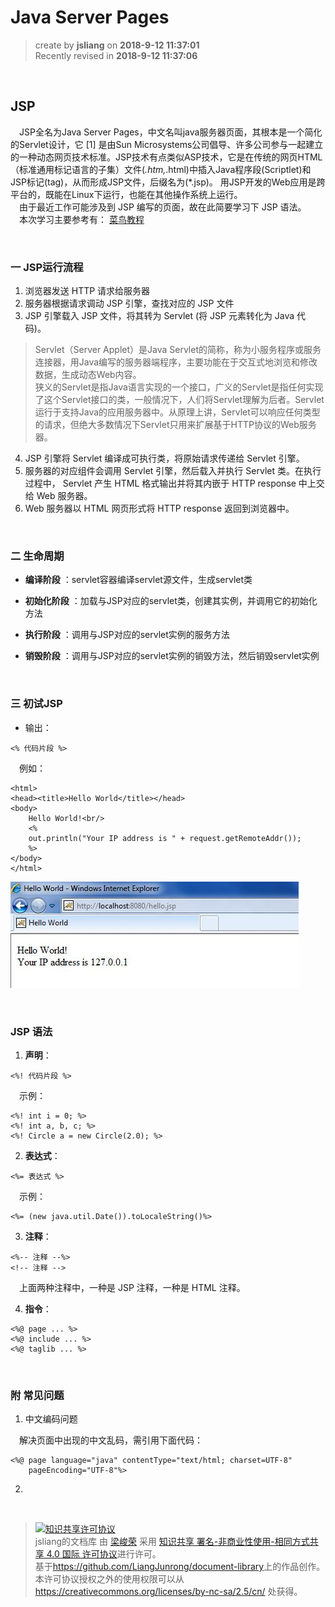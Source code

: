 # Java Server Pages
> create by **jsliang** on **2018-9-12 11:37:01**  
> Recently revised in **2018-9-12 11:37:06**

<br>

## JSP
&emsp;JSP全名为Java Server Pages，中文名叫java服务器页面，其根本是一个简化的Servlet设计，它 [1]  是由Sun Microsystems公司倡导、许多公司参与一起建立的一种动态网页技术标准。JSP技术有点类似ASP技术，它是在传统的网页HTML（标准通用标记语言的子集）文件(*.htm,*.html)中插入Java程序段(Scriptlet)和JSP标记(tag)，从而形成JSP文件，后缀名为(*.jsp)。 用JSP开发的Web应用是跨平台的，既能在Linux下运行，也能在其他操作系统上运行。  
&emsp;由于最近工作可能涉及到 JSP 编写的页面，故在此简要学习下 JSP 语法。  
&emsp;本次学习主要参考有： [菜鸟教程](http://www.runoob.com/jsp)

<br>

### 一 JSP运行流程
1. 浏览器发送 HTTP 请求给服务器
2. 服务器根据请求调动 JSP 引擎，查找对应的 JSP 文件
3. JSP 引擎载入 JSP 文件，将其转为 Servlet (将 JSP 元素转化为 Java 代码)。
> Servlet（Server Applet）是Java Servlet的简称，称为小服务程序或服务连接器，用Java编写的服务器端程序，主要功能在于交互式地浏览和修改数据，生成动态Web内容。  
> 狭义的Servlet是指Java语言实现的一个接口，广义的Servlet是指任何实现了这个Servlet接口的类，一般情况下，人们将Servlet理解为后者。Servlet运行于支持Java的应用服务器中。从原理上讲，Servlet可以响应任何类型的请求，但绝大多数情况下Servlet只用来扩展基于HTTP协议的Web服务器。
4. JSP 引擎将 Servlet 编译成可执行类，将原始请求传递给 Servlet 引擎。
5. 服务器的对应组件会调用 Servlet 引擎，然后载入并执行 Servlet 类。在执行过程中， Servlet 产生 HTML 格式输出并将其内嵌于 HTTP response 中上交给 Web 服务器。
6. Web 服务器以 HTML 网页形式将 HTTP response 返回到浏览器中。

<br>

### 二 生命周期
* **编译阶段** ：servlet容器编译servlet源文件，生成servlet类

* **初始化阶段** ：加载与JSP对应的servlet类，创建其实例，并调用它的初始化方法

* **执行阶段** ：调用与JSP对应的servlet实例的服务方法

* **销毁阶段** ：调用与JSP对应的servlet实例的销毁方法，然后销毁servlet实例

<br>

### 三 初试JSP
* 输出：
```
<% 代码片段 %>
```
&emsp;例如：
```
<html>
<head><title>Hello World</title></head>
<body>
    Hello World!<br/>
    <%
    out.println("Your IP address is " + request.getRemoteAddr());
    %>
</body>
</html>
```
![图](../../public-repertory//img/other-jsp-readMe-1.jpg)

<br>

### JSP 语法
1. **声明**：
```
<%! 代码片段 %>
```
&emsp;示例：
```
<%! int i = 0; %> 
<%! int a, b, c; %> 
<%! Circle a = new Circle(2.0); %> 
```

2. **表达式**：
```
<%= 表达式 %>
```
&emsp;示例：
```
<%= (new java.util.Date()).toLocaleString()%>
```

3. **注释**：
```
<%-- 注释 --%>
<!-- 注释 -->
```
&emsp;上面两种注释中，一种是 JSP 注释，一种是 HTML 注释。

4. **指令**：
```
<%@ page ... %>
<%@ include ... %>
<%@ taglib ... %>
```

<br>

### 附 常见问题
1. 中文编码问题

&emsp;解决页面中出现的中文乱码，需引用下面代码：
```
<%@ page language="java" contentType="text/html; charset=UTF-8"
    pageEncoding="UTF-8"%>
```

2. 

<br>

> <a rel="license" href="http://creativecommons.org/licenses/by-nc-sa/4.0/"><img alt="知识共享许可协议" style="border-width:0" src="https://i.creativecommons.org/l/by-nc-sa/4.0/88x31.png" /></a><br /><span xmlns:dct="http://purl.org/dc/terms/" property="dct:title">jsliang的文档库</span> 由 <a xmlns:cc="http://creativecommons.org/ns#" href="https://github.com/LiangJunrong/document-library" property="cc:attributionName" rel="cc:attributionURL">梁峻荣</a> 采用 <a rel="license" href="http://creativecommons.org/licenses/by-nc-sa/4.0/">知识共享 署名-非商业性使用-相同方式共享 4.0 国际 许可协议</a>进行许可。<br />基于<a xmlns:dct="http://purl.org/dc/terms/" href="https://github.com/LiangJunrong/document-library" rel="dct:source">https://github.com/LiangJunrong/document-library</a>上的作品创作。<br />本许可协议授权之外的使用权限可以从 <a xmlns:cc="http://creativecommons.org/ns#" href="https://creativecommons.org/licenses/by-nc-sa/2.5/cn/" rel="cc:morePermissions">https://creativecommons.org/licenses/by-nc-sa/2.5/cn/</a> 处获得。